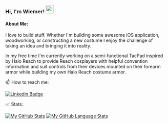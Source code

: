 
<!-- [![Instagram Badge](https://img.shields.io/badge/-Instagram-e4405f?style=flat-square&logo=Instagram&logoColor=white)](https://www.instagram.com/fallen.cosplay/) -->

### Hi, I'm Wiemer! <img src="https://media.giphy.com/media/hvRJCLFzcasrR4ia7z/giphy.gif" width="25px">

 #### About Me:
I love to build stuff. Whether I'm building some awesome iOS application, woodworking, or constructing a new costume I enjoy the challenge of taking an idea and bringing it into reality.

In my free time I'm currently working on a semi-functional TacPad inspired by Halo Reach to provide Reach cosplayers with helpful convention information and suit controls from their devices mounted on their forearm armor while building my own Halo Reach costume armor.


<!--🔭 I’m currently working on Halo Reach inspired TacPad for iOS and Android

🌱 I’m currently learning integrating Fit with Android apps and HealthKit on iOS -->

📫 How to reach me:

[![Linkedin Badge](https://img.shields.io/badge/-LinkedIn-0e76a8?style=flat-square&logo=Linkedin&logoColor=white)](https://www.linkedin.com/in/meganwiemer/)

<!--
Here are some ideas to get you started:

- 🔭 I’m currently working on ...
- 🌱 I’m currently learning ...
- 👯 I’m looking to collaborate on ...
- 🤔 I’m looking for help with ...
- 💬 Ask me about ...
- 📫 How to reach me: ...
- ⚡ Fun fact: ...
-->

<!-- <img height="180em" src="https://github-readme-stats.vercel.app/api?username=wiemerm&theme=darcula&count_private=true&show_icons=true" />  -->
<!-- [![Top Langs](https://github-readme-stats.vercel.app/api/top-langs/?username=wiemerm&theme=darcula)](https://github.com/anuraghazra/github-readme-stats) -->
📈 Stats:

[![My GitHub Stats](https://github-readme-stats.vercel.app/api/?username=wiemerm&count_private=true&theme=darcula&showicons=true)]() 
[![My GitHub Language Stats](https://github-readme-stats.vercel.app/api/top-langs/?username=wiemerm&langs_count=5&theme=darcula)]()
